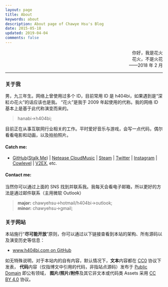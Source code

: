 ```yaml
---
layout: page
title: About
keywords: about
description: About page of Chawye Hsu's Blog
date: 2015-05-18
updated: 2019-04-04
comments: false
---
```


<div style="text-align:right">
你好，我是花火<br>花火，不是火花<br>——2018 年 2 月
</div>
<hr>

### 关于我

男，九三年生。网络上曾使用过多个 ID，目前常用 ID 是 h404bi，如果遇到是“深紅の花火”的话应该也是我。
“花火”是我于 2009 年起使用的代称。我的网络 ID 基本上是基于此代称演变而来的。

> hanabi->h404bi;

目前正在从事互联网行业相关的工作。平时爱好音乐与游戏，会写一点代码，偶尔看看电影和动画，以及拍拍照片。

#### Catch me:

 - [GitHub](https://github.com/h404bi)([Stalk Me](https://gitstalk.netlify.com/h404bi)) | [Netease CloudMusic](http://music.163.com/#/user/home?id=35631431) | [Steam](http://steamcommunity.com/id/h404bi) | [Twitter](https://twitter.com/h404bi) | [Instagram](https://www.instagram.com/chawyehsu/) | [Cowlevel](https://cowlevel.net/people/h404bi) | [V2EX](https://www.v2ex.com/member/h404bi), etc.

#### Contact me:

当然你可以通过上面的 SNS 找到并联系我。我每天会看电子邮箱，所以更好的方法是通过邮件联系（主用微软 Outlook）

> **major:** chawyehsu->hotmail/h404bi->outlook;  
> <span class="meta">**minor:** chawyehsu->gmail;</span>

### 关于网站

本站施行“**尽可能开放**”原则，你可以通过以下链接查看到本站的架构、所有源码以及演变历史等信息：

- [www.h404bi.com on GitHub](https://github.com/h404bi/www.h404bi.com)

如无特殊说明，对于本站内的自有内容，默认情况下，**文本**内容都在 [CC0](https://creativecommons.org/publicdomain/zero/1.0/) 协议下发表，
**代码**内容（仅指博文中引用的代码，非指站点源码）发布于 [Public Domain](https://en.wikipedia.org/wiki/Public_domain) 即公有领域，
**图片/照片/附件**及其它非文本或代码类 Assets 采用 [CC BY 4.0](https://creativecommons.org/licenses/by/4.0/) 协议。
